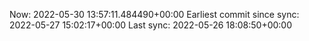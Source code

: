 Now: 2022-05-30 13:57:11.484490+00:00 Earliest commit since sync: 2022-05-27 15:02:17+00:00 Last sync: 2022-05-26 18:08:50+00:00
